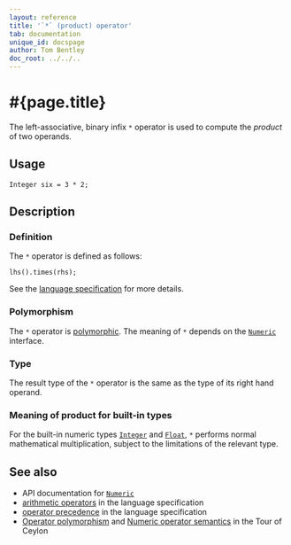 ```yaml
---
layout: reference
title: '`*` (product) operator'
tab: documentation
unique_id: docspage
author: Tom Bentley
doc_root: ../../..
---
```


# #{page.title}

The left-associative, binary infix `*` operator is used to compute the *product* of 
two operands.

## Usage 

<!-- try: -->
    Integer six = 3 * 2;

## Description

### Definition

The `*` operator is defined as follows:

<!-- check:none -->
<!-- try: -->
    lhs().times(rhs);

See the [language specification](#{site.urls.spec_current}#arithmetic) for more details.

### Polymorphism

The `*` operator is [polymorphic](#{page.doc_root}/reference/operator/operator-polymorphism). 
The meaning of `*` depends on the 
[`Numeric`](#{site.urls.apidoc_current}/Numeric.type.html) interface.

### Type

The result type of the `*` operator is the same as the type of its right hand operand.

### Meaning of product for built-in types

For the built-in numeric types [`Integer`](#{site.urls.apidoc_current}/Integer.type.html) and 
[`Float`](#{site.urls.apidoc_current}/Float.type.html),
`*` performs normal mathematical multiplication, subject to the limitations
of the relevant type.

## See also

* API documentation for [`Numeric`](#{site.urls.apidoc_current}/Numeric.type.html)
* [arithmetic operators](#{site.urls.spec_current}#arithmetic) in the 
  language specification
* [operator precedence](#{site.urls.spec_current}#operatorprecedence) in the 
  language specification
* [Operator polymorphism](#{page.doc_root}/tour/language-module/#operator_polymorphism) 
  and 
  [Numeric operator semantics](#{page.doc_root}/tour/language-module/#numeric_operator_semantics) 
  in the Tour of Ceylon
